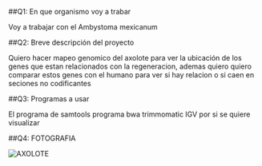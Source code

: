 ##Q1: En que organismo voy a trabar

Voy a trabajar con el Ambystoma mexicanum 

##Q2: Breve descripción del proyecto

Quiero hacer mapeo genomico del axolote para ver la ubicación de los genes
que estan relacionados con la regeneracion, ademas quiero quiero comparar 
estos genes con el humano para ver si hay relacion o si caen en seciones no 
codificantes

##Q3: Programas a usar

El programa de samtools 
programa bwa
trimmomatic
IGV por si se quiere visualizar

##Q4: FOTOGRAFIA 

![AXOLOTE](https://www.google.com/url?sa=i&url=https%3A%2F%2Fwww.miwuki.com%2Fque-es-un-axolote-todo-sobre-este-gracioso-animalito&psig=AOvVaw1EDZsJFCSA3x1ipjskAI7w&ust=1750565347740000&source=images&cd=vfe&opi=89978449&ved=0CBQQjRxqFwoTCICPxLrSgY4DFQAAAAAdAAAAABAU)
